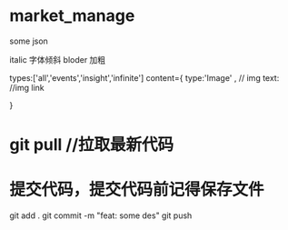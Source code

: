 # market_manage
some json



italic 字体倾斜
bloder 加粗

types:['all','events','insight','infinite']
content={
    type:'Image' , // img
    text: //img link

}




# git pull //拉取最新代码


# 提交代码，提交代码前记得保存文件

git add . 
git commit -m "feat: some des"
git push 

